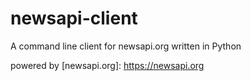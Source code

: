 # newsapi-client
A command line client for newsapi.org written in Python

powered by [newsapi.org]: https://newsapi.org
